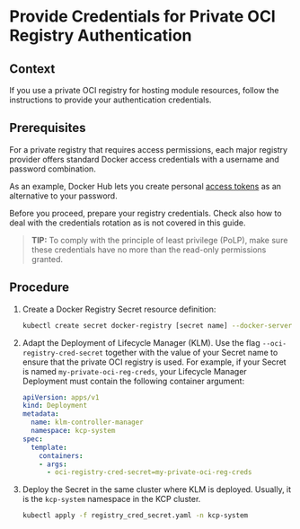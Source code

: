 # Provide Credentials for Private OCI Registry Authentication

## Context

If you use a private OCI registry for hosting module resources, follow the instructions to provide your authentication credentials.

## Prerequisites

For a private registry that requires access permissions, each major registry provider offers standard Docker access credentials with a username and password combination.

As an example, Docker Hub lets you create personal [access tokens](https://docs.docker.com/docker-hub/access-tokens/) as an alternative to your password.

Before you proceed, prepare your registry credentials. Check also how to deal with the credentials rotation as is not covered in this guide.

> **TIP:** To comply with the principle of least privilege (PoLP), make sure these credentials have no more than the read-only permissions granted.

## Procedure


1. Create a Docker Registry Secret resource definition:

   ```sh
   kubectl create secret docker-registry [secret name] --docker-server=[your oci registry host] --docker-username=[username] --docker-password=[password/token]  --dry-run=client -oyaml > registry_cred_secret.yaml
   ```

2. Adapt the Deployment of Lifecycle Manager (KLM). Use the flag `--oci-registry-cred-secret` together with the value of your Secret name to ensure that the private OCI registry is used. For example, if your Secret is named `my-private-oci-reg-creds`, your Lifecycle Manager Deployment must contain the following container argument:
   ```yaml
   apiVersion: apps/v1
   kind: Deployment
   metadata:
     name: klm-controller-manager
     namespace: kcp-system
   spec:
     template:
       containers:
       - args:
         - oci-registry-cred-secret=my-private-oci-reg-creds
   ```

3. Deploy the Secret in the same cluster where KLM is deployed. Usually, it is the `kcp-system` namespace in the KCP cluster.

   ```sh
   kubectl apply -f registry_cred_secret.yaml -n kcp-system
   ```
